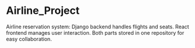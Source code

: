 # Airline_Project
Airline reservation system: Django backend handles flights and seats. React frontend manages user interaction. Both parts stored in one repository for easy collaboration.
